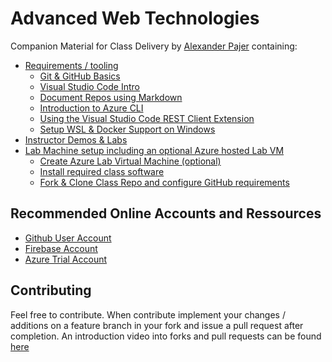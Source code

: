 # Advanced Web Technologies

Companion Material for Class Delivery by [Alexander Pajer](https://www.integrations.at/kontakt.aspx) containing:

- [Requirements / tooling](./tooling)
  - [Git & GitHub Basics](./tooling/01-Github)
  - [Visual Studio Code Intro](./tooling/02-VSCode)
  - [Document Repos using Markdown](./tooling/03-Markdown)
  - [Introduction to Azure CLI](./tooling/04-CLI)
  - [Using the Visual Studio Code REST Client Extension](./tooling/07-REST-Client)
  - [Setup WSL & Docker Support on Windows](./tooling/08-Docker-WSL)
- [Instructor Demos & Labs](./Demos)
- [Lab Machine setup including an optional Azure hosted Lab VM](./setup)
  - [Create Azure Lab Virtual Machine (optional)](./setup/#labvm)
  - [Install required class software](./setup/#software)
  - [Fork & Clone Class Repo and configure GitHub requirements](/setup#fork)

## Recommended Online Accounts and Ressources

- [Github User Account](https://github.com/)
- [Firebase Account](https://firebase.google.com/)
- [Azure Trial Account](https://azure.microsoft.com/en-us/free/)

## Contributing

Feel free to contribute. When contribute implement your changes / additions on a feature branch in your fork and issue a pull request after completion. An introduction video into forks and pull requests can be found [here](https://www.youtube.com/watch?v=nT8KGYVurIU)
